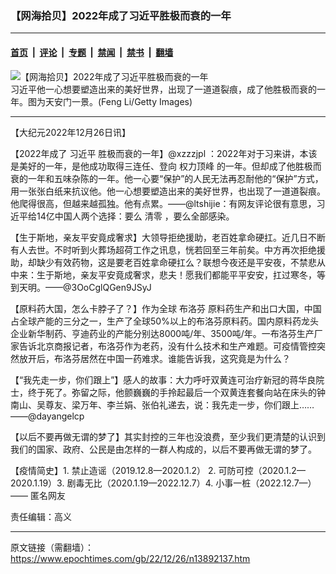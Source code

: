 ### 【网海拾贝】2022年成了习近平胜极而衰的一年

---

#### [首页](../../../..?n13892137) &nbsp;|&nbsp; [评论](../../../../../epoch-comment?n13892137) &nbsp;|&nbsp; [专题](../../../../../epoch-special?n13892137) &nbsp;|&nbsp; [禁闻](../../../../../epoch-news?n13892137) &nbsp;|&nbsp; [禁书](../../../../../books?n13892137) &nbsp;|&nbsp; [翻墙](https://github.com/gfw-breaker/nogfw/blob/master/README.md?n13892137)


<div><img alt="【网海拾贝】2022年成了习近平胜极而衰的一年" class="attachment-djy_600_400 size-djy_600_400 wp-post-image" src="https://i.epochtimes.com/assets/uploads/2022/12/id13892146-20171220-SIJING-11--600x399.jpeg"/>
<div class="caption">
 习近平他一心想要塑造出来的美好世界，出现了一道道裂痕，成了他胜极而衰的一年。图为天安门一景。(Feng Li/Getty Images)
</div></div><hr/><div class="post_content" id="artbody" itemprop="articleBody">
 <!-- article content begin -->
 <p>
  【大纪元2022年12月26日讯】
 </p>
 <p>
  【2022年成了
  <ok href="https://www.epochtimes.com/gb/tag/%E4%B9%A0%E8%BF%91%E5%B9%B3.html">
   习近平
  </ok>
  胜极而衰的一年】@xzzzjpl ：2022年对于习来讲，本该是美好的一年，是他成功取得三连任、登向
  <ok href="https://www.epochtimes.com/gb/tag/%E6%9D%83%E5%8A%9B%E9%A1%B6%E5%B3%B0.html">
   权力顶峰
  </ok>
  的一年。但却成了他胜极而衰的一年和五味杂陈的一年。他一心要“保护”的人民无法再忍耐他的“保护”方式，用一张张白纸来抗议他。他一心想要塑造出来的美好世界，也出现了一道道裂痕。他爬得很高，但越来越孤独。他有点累。——@ltshijie：有网友评论很有意思，习近平给14亿中国人两个选择：要么
  <ok href="https://www.epochtimes.com/gb/tag/%E6%B8%85%E9%9B%B6.html">
   清零
  </ok>
  ，要么全部感染。
 </p>
 <p>
  【生于斯地，亲友平安竟成奢求】大领导拒绝援助，老百姓拿命硬扛。近几日不断有人去世。不时听到火葬场超荷工作之讯息，恍若回至三年前矣。中方再次拒绝援助，却缺少有效药物，这是要老百姓拿命硬扛么？联想今夜还是平安夜，不禁悲从中来：生于斯地，亲友平安竟成奢求，悲夫！愿我们都能平平安安，扛过寒冬，等到天明。——@3OoCglQGen9JSyJ
 </p>
 <p>
  【原料药大国，怎么卡脖子了？】作为全球
  <ok href="https://www.epochtimes.com/gb/tag/%E5%B8%83%E6%B4%9B%E8%8A%AC.html">
   布洛芬
  </ok>
  原料药生产和出口大国，中国占全球产能的三分之一，生产了全球50%以上的布洛芬原料药。国内原料药龙头企业新华制药、亨迪药业的产能分别达8000吨/年、3500吨/年。一布洛芬生产厂家告诉北京商报记者，布洛芬作为老药，没有什么技术和生产难题。可疫情管控突然放开后，布洛芬居然在中国一药难求。谁能告诉我，这究竟是为什么？
 </p>
 <p>
  【“我先走一步，你们跟上”】感人的故事：大力呼吁双黄连可治疗新冠的蒋华良院士，终于死了。弥留之际，他颤巍巍的手拎起最后一个双黄连套餐向站在床头的钟南山、吴尊友、梁万年、李兰娟、张伯礼递去，说：我先走一步，你们跟上……——@dayangelcp
 </p>
 <p>
  【以后不要再做无谓的梦了】其实封控的三年也没浪费，至少我们更清楚的认识到我们的国家、政府、公民是由怎样的一群人构成的，以后不要再做无谓的梦了。
 </p>
 <p>
  【疫情简史】1. 禁止造谣（2019.12.8—2020.1.2） 2. 可防可控（2020.1.2—2020.1.19）3. 剧毒无比（2020.1.19—2022.12.7）4. 小事一桩（2022.12.7—）—— 匿名网友
 </p>
 <p>
  责任编辑：高义
 </p>
 <!-- article content end -->
 <div id="below_article_ad">
 </div>
</div>


---

原文链接（需翻墙）：https://www.epochtimes.com/gb/22/12/26/n13892137.htm